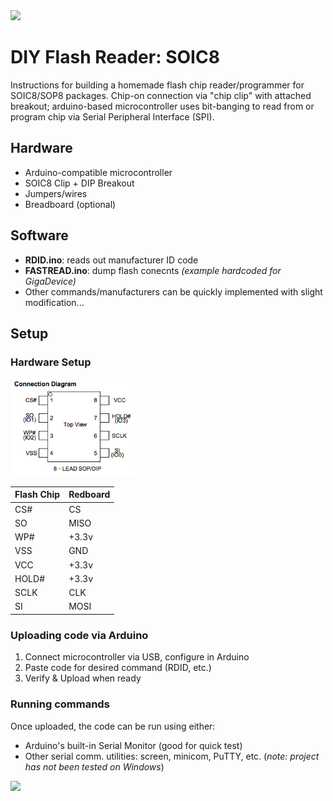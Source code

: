 <img src="https://github.com/jrabinowitz2/DIY-Flash-Reader-SOIC8/blob/main/img/setup.png" >

# DIY Flash Reader: SOIC8
Instructions for building a homemade flash chip reader/programmer for SOIC8/SOP8 packages. Chip-on connection via "chip clip" with attached breakout; arduino-based microcontroller uses bit-banging to read from or program chip via Serial Peripheral Interface (SPI).

## Hardware
* Arduino-compatible microcontroller
* SOIC8 Clip + DIP Breakout
* Jumpers/wires
* Breadboard (optional)
  
## Software
* **RDID.ino**: reads out manufacturer ID code
* **FASTREAD.ino**: dump flash conecnts *(example hardcoded for GigaDevice)*
* Other commands/manufacturers can be quickly implemented with slight modification...

## Setup
### Hardware Setup
<img src="https://github.com/jrabinowitz2/DIY-Flash-Reader-SOIC8/blob/main/img/soic8_pinout.png" width=200>

Flash Chip | Redboard
--- | ---
CS# | CS
SO | MISO
WP# | +3.3v
VSS | GND
VCC | +3.3v
HOLD# | +3.3v
SCLK | CLK
SI | MOSI

### Uploading code via Arduino
1. Connect microcontroller via USB, configure in Arduino
2. Paste code for desired command (RDID, etc.)
3. Verify & Upload when ready

### Running commands
Once uploaded, the code can be run using either:
* Arduino's built-in Serial Monitor (good for quick test)
* Other serial comm. utilities: screen, minicom, PuTTY, etc. (*note: project has not been tested on Windows*)
<img src="https://github.com/jrabinowitz2/DIY-Flash-Reader-SOIC8/blob/main/img/soic8_running.png" >
